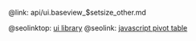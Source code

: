 @link: api/ui.baseview_$setsize_other.md

@seolinktop: [ui library](https://webix.com)
@seolink: [javascript pivot table](https://webix.com/pivot/)